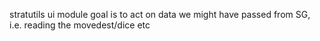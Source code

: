 stratutils ui module goal is to act on data we might have passed from SG, i.e. reading the movedest/dice etc
